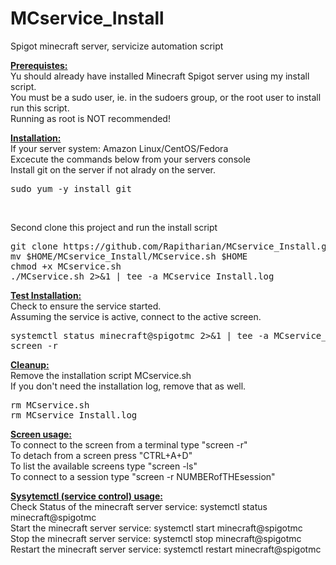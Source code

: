# MCservice_Install
Spigot minecraft server, servicize automation script

<b><u>Prerequistes:</u></b><br>
  Yu should already have installed Minecraft Spigot server using my install script.<br>
  You must be a sudo user, ie. in the sudoers group, or the root user to install run this script.<br>
  Running as root is NOT recommended!<br>

<b><u>Installation:</u></b><br>
  If your server system: Amazon Linux/CentOS/Fedora<br>
  Excecute the commands below from your servers console<br>
  Install git on the server if not alrady on the server.<br>
<pre>
sudo yum -y install git
</pre>
<br>

  Second clone this project and run the install script<br>
<pre>
git clone https://github.com/Rapitharian/MCservice_Install.git
mv $HOME/MCservice_Install/MCservice.sh $HOME
chmod +x MCservice.sh
./MCservice.sh 2>&1 | tee -a MCservice_Install.log
</pre>

<b><u>Test Installation:</u></b><br>
Check to ensure the service started.<br>
Assuming the service is active, connect to the active screen.<br>
<pre>
systemctl status minecraft@spigotmc 2>&1 | tee -a MCservice_Install.log
screen -r
</pre>
<b><u>Cleanup:</u></b><br>
Remove the installation script MCservice.sh<br>
If you don't need the installation log, remove that as well.<br>
<pre>
rm MCservice.sh
rm MCservice_Install.log
</pre>

<b><u>Screen usage:</u></b><br>
To connect to the screen from a terminal type "screen -r"<br>
To detach from a screen press "CTRL+A+D"<br>
To list the available screens type "screen -ls"<br>
To connect to a session type "screen -r NUMBERofTHEsession"<br>

<b><u>Sysytemctl (service control) usage:</u></b><br>
Check Status of the minecraft server service: systemctl status minecraft@spigotmc<br>
Start the minecraft server service: systemctl start minecraft@spigotmc<br>
Stop the minecraft server service: systemctl stop minecraft@spigotmc<br>
Restart the minecraft server service: systemctl restart minecraft@spigotmc<br>
